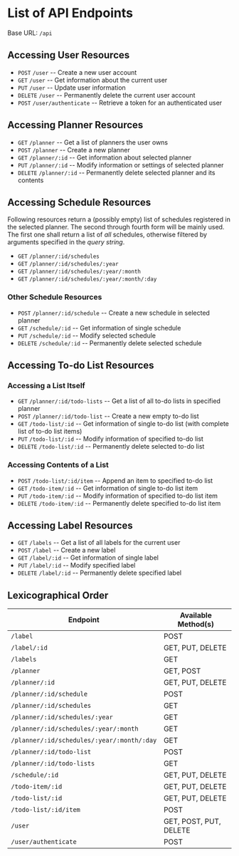 # List of API Endpoints

Base URL: `/api`

## Accessing User Resources

* `POST` `/user` -- Create a new user account
* `GET` `/user` -- Get information about the current user
* `PUT` `/user` -- Update user information
* `DELETE` `/user` -- Permanently delete the current user account
* `POST` `/user/authenticate` -- Retrieve a token for an authenticated user

## Accessing Planner Resources

* `GET` `/planner` -- Get a list of planners the user owns
* `POST` `/planner` -- Create a new planner
* `GET` `/planner/:id` -- Get information about selected planner
* `PUT` `/planner/:id` -- Modify information or settings of selected planner
* `DELETE` `/planner/:id` -- Permanently delete selected planner
  and its contents

## Accessing Schedule Resources

Following resources return a (possibly empty) list of schedules registered in
the selected planner. The second through fourth form will be mainly used. The
first one shall return a list of *all* schedules, otherwise filtered by
arguments specified in the *query string*.

* `GET` `/planner/:id/schedules`
* `GET` `/planner/:id/schedules/:year`
* `GET` `/planner/:id/schedules/:year/:month`
* `GET` `/planner/:id/schedules/:year/:month/:day`

### Other Schedule Resources

* `POST` `/planner/:id/schedule` -- Create a new schedule in selected planner
* `GET` `/schedule/:id` -- Get information of single schedule
* `PUT` `/schedule/:id` -- Modify selected schedule
* `DELETE` `/schedule/:id` -- Permanently delete selected schedule

## Accessing To-do List Resources

### Accessing a List Itself

* `GET` `/planner/:id/todo-lists` -- Get a list of all to-do lists in
  specified planner
* `POST` `/planner/:id/todo-list` -- Create a new empty to-do list
* `GET` `/todo-list/:id` -- Get information of single to-do list (with complete
  list of to-do list items)
* `PUT` `/todo-list/:id` -- Modify information of specified to-do list
* `DELETE` `/todo-list/:id` -- Permanently delete selected to-do list

### Accessing Contents of a List

* `POST` `/todo-list/:id/item` -- Append an item to specified to-do list
* `GET` `/todo-item/:id` -- Get information of single to-do list item
* `PUT` `/todo-item/:id` -- Modify information of specified to-do list item
* `DELETE` `/todo-item/:id` -- Permanently delete specified to-do list item

## Accessing Label Resources

* `GET` `/labels` -- Get a list of all labels for the current user
* `POST` `/label` -- Create a new label
* `GET` `/label/:id` -- Get information of single label
* `PUT` `/label/:id` -- Modify specified label
* `DELETE` `/label/:id` -- Permanently delete specified label

## Lexicographical Order

| Endpoint | Available Method(s) |
|-|-|
| `/label` | POST |
| `/label/:id` | GET, PUT, DELETE |
| `/labels` | GET |
| `/planner` | GET, POST |
| `/planner/:id` | GET, PUT, DELETE |
| `/planner/:id/schedule` | POST |
| `/planner/:id/schedules` | GET |
| `/planner/:id/schedules/:year` | GET |
| `/planner/:id/schedules/:year/:month` | GET |
| `/planner/:id/schedules/:year/:month/:day` | GET |
| `/planner/:id/todo-list` | POST |
| `/planner/:id/todo-lists` | GET |
| `/schedule/:id` | GET, PUT, DELETE |
| `/todo-item/:id` | GET, PUT, DELETE |
| `/todo-list/:id` | GET, PUT, DELETE |
| `/todo-list/:id/item` | POST |
| `/user` | GET, POST, PUT, DELETE |
| `/user/authenticate` | POST |

